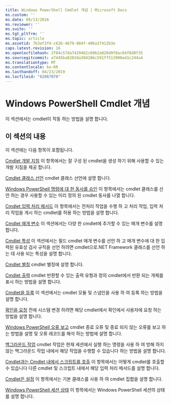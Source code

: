 ```yaml
---
title: Windows PowerShell Cmdlet 개념 | Microsoft Docs
ms.custom: ''
ms.date: 09/13/2016
ms.reviewer: ''
ms.suite: ''
ms.tgt_pltfrm: ''
ms.topic: article
ms.assetid: 7b3ef3f4-c626-4679-884f-406a37412b3e
caps.latest.revision: 16
ms.openlocfilehash: 2f84c57da7429462c69b2a020d9f8ac04f8d0f35
ms.sourcegitcommit: e7445ba8203da304286c591ff513900ad1c244a4
ms.translationtype: MT
ms.contentlocale: ko-KR
ms.lasthandoff: 04/23/2019
ms.locfileid: "62067078"
---
```

# <a name="windows-powershell-cmdlet-concepts"></a>Windows PowerShell Cmdlet 개념

이 섹션에서는 cmdlet이 작동 하는 방법을 설명 합니다.

## <a name="in-this-section"></a>이 섹션의 내용

이 섹션에는 다음 항목이 포함됩니다.

[Cmdlet 개발 지침](./cmdlet-development-guidelines.md) 이 항목에서는 잘 구성 된 cmdlet을 생성 하기 위해 사용할 수 있는 개발 지침을 제공 합니다.

[Cmdlet 클래스 선언](./cmdlet-class-declaration.md) cmdlet 클래스 선언에 설명 합니다.

[Windows PowerShell 명령에 대 한 동사를 승인](./approved-verbs-for-windows-powershell-commands.md) 이 항목에서는 cmdlet 클래스를 선언 하는 경우 사용할 수 있는 미리 정의 된 cmdlet 동사를 나열 합니다.

[Cmdlet 입력 처리 메서드](./cmdlet-input-processing-methods.md) 이 항목에서는 전처리 작업을 수행 하 고 처리 작업, 입력 처리 작업을 게시 하는 cmdlet를 허용 하는 방법을 설명 합니다.

[Cmdlet 매개 변수](./cmdlet-parameters.md) 이 섹션에서는 다양 한 cmdlet에 추가할 수 있는 매개 변수를 설명 합니다.

[Cmdlet 특성](./cmdlet-attributes.md) 이 섹션에서는 필드 cmdlet 매개 변수를 선언 하 고 매개 변수에 대 한 입력된 유효성 검사 규칙을 선언 하려면 cmdlet으로.NET Framework 클래스를 선언 하는 데 사용 되는 특성을 설명 합니다.

[Cmdlet 별칭](./cmdlet-aliases.md) cmdlet 별칭에 설명 합니다.

[Cmdlet 출력](./cmdlet-output.md) cmdlet 반환할 수 있는 출력 유형과 정의 cmdlet에서 반환 되는 개체를 표시 하는 방법을 설명 합니다.

[Cmdlet을 등록](./modules-and-snap-ins.md) 이 섹션에서는 cmdlet 모듈 및 스냅인을 사용 하 여 등록 하는 방법을 설명 합니다.

[확인을 요청](./requesting-confirmation-from-cmdlets.md) 전에 시스템 변경 하려면 해당 cmdlet에서 확인에서 사용자에 요청 하는 방법을 설명 합니다.

[Windows PowerShell 오류 보고](./error-reporting-concepts.md) cmdlet 종료 오류 및 종료 되지 않는 오류를 보고 하는 방법을 설명 및 오류 레코드를 해석 하는 방법에 설명 합니다.

[백그라운드 작업](./background-jobs.md) cmdlet 작업은 현재 세션에서 실행 하는 명령을 사용 하 여 방해 하지 않는 백그라운드 작업 내에서 해당 작업을 수행할 수 있습니다 하는 방법을 설명 합니다.

[Cmdlet과는 Cmdlet 내에서 스크립트를 호출](./invoking-cmdlets-and-scripts-within-a-cmdlet.md) 이 항목에서는 어떻게 cmdlet를 호출할 수 있습니다 다른 cmdlet 및 스크립트 내에서 해당 입력 처리 메서드를 설명 합니다.

[Cmdlet은 설정](./cmdlet-sets.md) 이 항목에서는 기본 클래스를 사용 하 여 cmdlet 집합을 설명 합니다.

[Windows PowerShell 세션 상태](./windows-powershell-session-state.md) 이 항목에서는 Windows PowerShell 세션의 상태를 설명 합니다.
